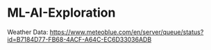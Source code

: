 # ML-AI-Exploration

Weather Data:
https://www.meteoblue.com/en/server/queue/status?id=B7184D77-FB68-4ACF-A64C-EC6D33036ADB